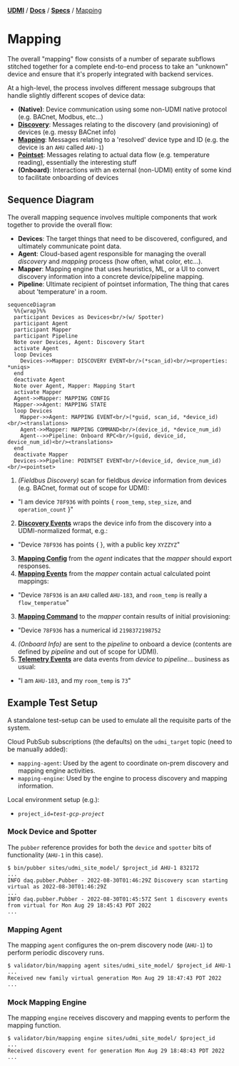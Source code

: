 [**UDMI**](../../) / [**Docs**](../) / [**Specs**](./) / [Mapping](#)

# Mapping

The overall "mapping" flow consists of a number of separate subflows stitched together for a complete
end-to-end process to take an "unknown" device and ensure that it's properly integrated with backend services.

At a high-level, the process involves different message subgroups that handle slightly different
scopes of device data:
* **(Native)**: Device communication using some non-UDMI native protocol (e.g. BACnet, Modbus, etc...)
* **[Discovery](discovery.md)**: Messages relating to the discovery (and provisioning) of devices (e.g. messy BACnet info)
* **[Mapping](mapping.md)**: Messages relating to a 'resolved' device type and ID (e.g. the device is an `AHU` called `AHU-1`)
* **[Pointset](../messages/pointset.md)**: Messages relating to actual data flow (e.g. temperature reading), essentially the interesting stuff
* **(Onboard)**: Interactions with an external (non-UDMI) entity of some kind to facilitate onboarding of devices

## Sequence Diagram

The overall mapping sequence involves multiple components that work together to provide the overall flow:
* **Devices**: The target things that need to be discovered, configured, and ultimately communicate point data.
* **Agent**: Cloud-based agent responsible for managing the overall _discovery_ and _mapping_ process (how often, what color, etc...).
* **Mapper**: Mapping engine that uses heuristics, ML, or a UI to convert discovery information into a concrete device/pipeline mapping.
* **Pipeline**: Ultimate recipient of pointset information, The thing that cares about 'temperature' in a room.

```mermaid
sequenceDiagram
  %%{wrap}%%
  participant Devices as Devices<br/>(w/ Spotter)
  participant Agent
  participant Mapper
  participant Pipeline
  Note over Devices, Agent: Discovery Start
  activate Agent
  loop Devices
    Devices->>Mapper: DISCOVERY EVENT<br/>(*scan_id)<br/><properties: *uniqs>
  end
  deactivate Agent
  Note over Agent, Mapper: Mapping Start
  activate Mapper
  Agent->>Mapper: MAPPING CONFIG
  Mapper->>Agent: MAPPING STATE
  loop Devices
    Mapper->>Agent: MAPPING EVENT<br/>(*guid, scan_id, *device_id)<br/><translations>
    Agent->>Mapper: MAPPING COMMAND<br/>(device_id, *device_num_id)
    Agent-->>Pipeline: Onboard RPC<br/>(guid, device_id, device_num_id)<br/><translations>
  end
  deactivate Mapper
  Devices->>Pipeline: POINTSET EVENT<br/>(device_id, device_num_id)<br/><pointset>
```

1. *(Fieldbus Discovery)* scan for fieldbus _device_ information from devices (e.g. BACnet, format out of scope for UDMI):
  * "I am device `78F936` with points { `room_temp`, `step_size`, and `operation_count` }"
2. **[Discovery Events](../../tests/event_discovery.tests/enumeration.json)** wraps the device info from the discovery
   into a UDMI-normalized format, e.g.:
  * "Device `78F936` has points { }, with a public key `XYZZYZ`"
3. **[Mapping Config](../../tests/config_mapping.tests/mapping.json)** from the _agent_ indicates that the _mapper_ should export responses.
3. **[Mapping Events](../../tests/event_mapping.tests/mapping.json)** from the _mapper_ contain actual calculated point mappings:
  * "Device `78F936` is an `AHU` called `AHU-183`, and `room_temp` is really a `flow_temperatue`"
3. **[Mapping Command](../../tests/command_mapping.tests/mapping.json)** to the _mapper_ contain results of initial provisioning:
  * "Device `78F936` has a numerical id `2198372198752`
4. *(Onboard Info)* are sent to the _pipeline_ to onboard a device (contents are defined by _pipeline_ and out of scope for UDMI).
8. **[Telemetry Events](../../tests/event_pointset.tests/example.json)** are data events from _device_ to _pipeline_... business as usual:
  * "I am `AHU-183`, and my `room_temp` is `73`"

## Example Test Setup

A standalone test-setup can be used to emulate all the requisite parts of the system.

Cloud PubSub subscriptions (the defaults) on the `udmi_target` topic (need to be manually added):
* `mapping-agent`: Used by the agent to coordinate on-prem discovery and mapping engine activities.
* `mapping-engine`: Used by the engine to process discovery and mapping information.

Local environment setup (e.g.):
* <code>project_id=<i>test-gcp-project</i></code>

### Mock Device and Spotter

The `pubber` reference provides for both the `device` and `spotter` bits of functionality (`AHU-1` in this case).

```
$ bin/pubber sites/udmi_site_model/ $project_id AHU-1 832172
...
INFO daq.pubber.Pubber - 2022-08-30T01:46:29Z Discovery scan starting virtual as 2022-08-30T01:46:29Z
...
INFO daq.pubber.Pubber - 2022-08-30T01:45:57Z Sent 1 discovery events from virtual for Mon Aug 29 18:45:43 PDT 2022
...
```

### Mapping Agent

The mapping `agent` configures the on-prem discovery node (`AHU-1`) to perform periodic discovery runs.

```
$ validator/bin/mapping agent sites/udmi_site_model/ $project_id AHU-1
...
Received new family virtual generation Mon Aug 29 18:47:43 PDT 2022
...
```

### Mock Mapping Engine

The mapping `engine` receives discovery and mapping events to perform the mapping function.

```
$ validator/bin/mapping engine sites/udmi_site_model/ $project_id
...
Received discovery event for generation Mon Aug 29 18:48:43 PDT 2022
...
```
